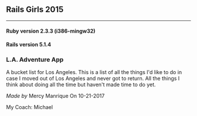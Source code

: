 
## Rails Girls 2015 

---

#### Ruby version 2.3.3 (i386-mingw32)
#### Rails version 5.1.4

### L.A. Adventure App

A bucket list for Los Angeles. This is a list of all the things I'd like to do in case I moved out of Los Angeles and never got to return. All the things I think about doing all the time but haven't made time to do yet.
    
*Made by* Mercy Manrique 
On 10-21-2017 
    
My Coach: Michael 
    